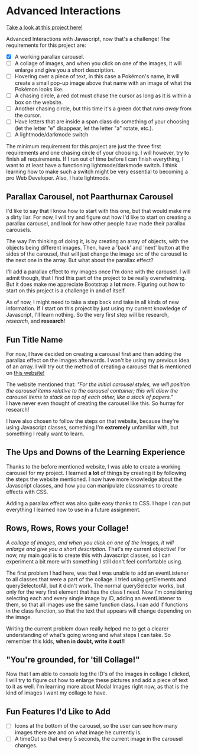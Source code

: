 # Advanced Interactions
[Take a look at this project here!](https://besartelezi.github.io/advanced-interactions/)

Advanced Interactions with Javascript, now that's a challenge! The requirements for this project are:
- [x] A working parallax carousel.
- [ ] A collage of images, and when you click on one of the images, it will enlarge and give you a short description.
- [ ] Hovering over a piece of text, in this case a Pokémon's name, it will create a small pop-up image above that name with an image of what the Pokémon looks like.
- [ ] A chasing circle, a red dot must chase the cursor as long as it is within a box on the website.
- [ ] Another chasing circle, but this time it's a green dot that *runs away* from the cursor.
- [ ] Have letters that are inside a span class do something of your choosing (let the letter "e" disappear, let the letter "a" rotate, etc.).
- [ ] A lightmode/darkmode switch

The minimum requirement for this project are just the three first requirements and one chasing circle of your choosing. I will however, try to finish all requirements. If I run out of time before I can finish everything, I want to at least have a functioning lightmode/darkmode switch. I think learning how to make such a switch might be very essential to becoming a pro Web Developer. Also, I hate lightmode. 

## Parallax Carousel, not Paarthurnax Carousel
I'd like to say that I know how to start with this one, but that would make me a dirty liar. For now, I will try and figure out how I'd like to start on creating a parallax carousel, and look for how other people have made their parallax carousels. </br>

The way I'm thinking of doing it, is by creating an array of objects, with the objects being different images. Then, have a 'back' and 'next' button at the sides of the carousel, that will just change the image src of the carousel to the next one in the array. But what about the parallax effect? <br>

I'll add a parallax effect to my images once I'm done with the carousel. I will admit though, that I find this part of the project to be really overwhelming. But it does make me appreciate Bootstrap a **lot** more. Figuring out how to start on this project is a challenge in and of itself.

As of now, I might need to take a step back and take in all kinds of new information. If I start on this project by just using my current knowledge of Javascript, I'll learn nothing. So the very first step will be research, *research*, and **research**!

## Fun Title Name
For now, I have decided on creating a carousel first and then adding the parallax effect on the images afterwards. I won't be using my previous idea of an array. I will try out the method of creating a carousel that is mentioned on [this website!](https://engineertodeveloper.com/create-a-carousel-with-vanilla-javascript/) <br>

The website mentioned that: *"For the initial carousel styles, we will position the carousel items relative to the carousel container; this will allow the carousel items to stack on top of each other, like a stack of papers."* </br>I have never even thought of creating the carousel like this. So hurray for research! <br>

I have also chosen to follow the steps on that website, because they're using Javascript classes, something I'm **extremely** unfamiliar with, but something I really want to learn. 

## The Ups and Downs of the Learning Experience
Thanks to the before mentioned website, I was able to create a working carousel for my project. I learned **a lot** of things by creating it by following the steps the website mentioned. I now have more knowledge about the Javascript classes, and how you can manipulate classnames to create effects with CSS. 

Adding a parallax effect was also quite easy thanks to CSS. I hope I can put everything I learned now to use in a future assignment.

## Rows, Rows, Rows your Collage!
*A collage of images, and when you click on one of the images, it will enlarge and give you a short description.* That's my current objective! For now, my main goal is to create this with Javascript classes, so I can experiment a bit more with something I still don't feel comfortable using. <br>

The first problem I had here, was that I was unable to add an eventListener to all classes that were a part of the collage. I tried using getElements and querySelectorAll, but it didn't work. The normal querySelector works, but only for the very first element that has the class I need. Now I'm considering selecting each and every single image by ID, adding an eventListener to them, so that all images use the same function class. I can add if functions in the class function, so that the text that appears will change depending on the image. <br>

Writing the current problem down really helped me to get a clearer understanding of what's going wrong and what steps I can take. So remember this kids, **when in doubt, write it out!!**

## "You're grounded, for 'till Collage!"
Now that I am able to console log the ID's of the images in collage I clicked, I will try to figure out how to enlarge these pictures and add a piece of text to it as well. I'm learning more about Modal Images right now, as that is the kind of images I want my collage to have.



## Fun Features I'd Like to Add
- [ ] Icons at the bottom of the carousel, so the user can see how many images there are and on what image he currently is.
- [ ] A timeOut so that every 5 seconds, the current image in the carousel changes.